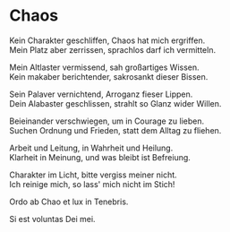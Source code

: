 # Chaos

Kein Charakter geschliffen, Chaos hat mich ergriffen. <br>
Mein Platz aber zerrissen, sprachlos darf ich vermitteln.

Mein Altlaster vermissend, sah großartiges Wissen. <br>
Kein makaber berichtender, sakrosankt dieser Bissen.

Sein Palaver vernichtend, Arroganz fieser Lippen. <br>
Dein Alabaster geschlissen, strahlt so Glanz wider Willen.

Beieinander verschwiegen, um in Courage zu lieben. <br>
Suchen Ordnung und Frieden, statt dem Alltag zu fliehen.

Arbeit und Leitung, in Wahrheit und Heilung. <br>
Klarheit in Meinung, und was bleibt ist Befreiung.

Charakter im Licht, bitte vergiss meiner nicht. <br>
Ich reinige mich, so lass' mich nicht im Stich!

Ordo ab Chao et lux in Tenebris.

Si est voluntas Dei mei.
